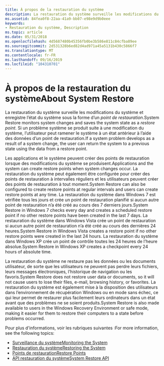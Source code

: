 ```yaml
---
title: À propos de la restauration du système
description: La restauration du système surveille les modifications du système et enregistre l’état du système sous la forme d’un point de restauration. Si un problème système se produit suite à une modification du système, l’utilisateur peut ramener le système à un état antérieur à l’aide des données d’un point de restauration.
ms.assetid: 84fea0f8-22aa-41a9-bb07-e98e9d9b0eee
keywords:
- Restauration du système, Description
ms.topic: article
ms.date: 05/31/2018
ms.openlocfilehash: 4d5687480b45356fb0be3b586e811c84cfba89ee
ms.sourcegitcommit: 2d531328b6ed82d4ad971a45a5131b430c5866f7
ms.translationtype: MT
ms.contentlocale: fr-FR
ms.lasthandoff: 09/16/2019
ms.locfileid: "104310701"
---
```

# <a name="about-system-restore"></a><span data-ttu-id="9d8f4-105">À propos de la restauration du système</span><span class="sxs-lookup"><span data-stu-id="9d8f4-105">About System Restore</span></span>

<span data-ttu-id="9d8f4-106">La restauration du système surveille les modifications du système et enregistre l’état du système sous la forme d’un *point de restauration*.</span><span class="sxs-lookup"><span data-stu-id="9d8f4-106">System Restore monitors system changes and saves the system state as a *restore point*.</span></span> <span data-ttu-id="9d8f4-107">Si un problème système se produit suite à une modification du système, l’utilisateur peut ramener le système à un état antérieur à l’aide des données d’un point de restauration.</span><span class="sxs-lookup"><span data-stu-id="9d8f4-107">If a system problem develops as a result of a system change, the user can return the system to a previous state using the data from a restore point.</span></span>

<span data-ttu-id="9d8f4-108">Les applications et le système peuvent créer des points de restauration lorsque des modifications du système se produisent.</span><span class="sxs-lookup"><span data-stu-id="9d8f4-108">Applications and the system can create restore points when system changes occur.</span></span> <span data-ttu-id="9d8f4-109">La restauration du système peut également être configurée pour créer des points de restauration à intervalles réguliers et les utilisateurs peuvent créer des points de restauration à tout moment.</span><span class="sxs-lookup"><span data-stu-id="9d8f4-109">System Restore can also be configured to create restore points at regular intervals and users can create restore points at any time.</span></span> <span data-ttu-id="9d8f4-110">La restauration du système dans Windows 7 est vérifiée tous les jours et crée un point de restauration planifié si aucun autre point de restauration n’a été créé au cours des 7 derniers jours.</span><span class="sxs-lookup"><span data-stu-id="9d8f4-110">System Restore in Windows 7 checks every day and creates a scheduled restore point if no other restore points have been created in the last 7 days.</span></span> <span data-ttu-id="9d8f4-111">La restauration du système dans Windows Vista crée un point de restauration si aucun autre point de restauration n’a été créé au cours des dernières 24 heures.</span><span class="sxs-lookup"><span data-stu-id="9d8f4-111">System Restore in Windows Vista creates a restore point if no other restore points were created in the last 24 hours.</span></span> <span data-ttu-id="9d8f4-112">La restauration du système dans Windows XP crée un point de contrôle toutes les 24 heures de l’heure absolue.</span><span class="sxs-lookup"><span data-stu-id="9d8f4-112">System Restore in Windows XP creates a checkpoint every 24 hours of absolute time.</span></span>

<span data-ttu-id="9d8f4-113">La restauration du système ne restaure pas les données ou les documents utilisateur, de sorte que les utilisateurs ne peuvent pas perdre leurs fichiers, leurs messages électroniques, l’historique de navigation ou les favoris.</span><span class="sxs-lookup"><span data-stu-id="9d8f4-113">System Restore does not restore user data or documents, so it will not cause users to lose their files, e-mail, browsing history, or favorites.</span></span> <span data-ttu-id="9d8f4-114">La restauration du système est également mise à la disposition des utilisateurs dans l’environnement de récupération Windows ou en mode sans échec, ce qui leur permet de restaurer plus facilement leurs ordinateurs dans un état avant que des problèmes ne se soient produits.</span><span class="sxs-lookup"><span data-stu-id="9d8f4-114">System Restore is also made available to users in the Windows Recovery Environment or safe mode, making it easier for them to restore their computers to a state before problems occurred.</span></span>

<span data-ttu-id="9d8f4-115">Pour plus d'informations, voir les rubriques suivantes :</span><span class="sxs-lookup"><span data-stu-id="9d8f4-115">For more information, see the following topics:</span></span>

-   [<span data-ttu-id="9d8f4-116">Surveillance du système</span><span class="sxs-lookup"><span data-stu-id="9d8f4-116">Monitoring the System</span></span>](monitoring-the-system.md)
-   [<span data-ttu-id="9d8f4-117">Restauration du système</span><span class="sxs-lookup"><span data-stu-id="9d8f4-117">Restoring the System</span></span>](restoring-the-system.md)
-   [<span data-ttu-id="9d8f4-118">Points de restauration</span><span class="sxs-lookup"><span data-stu-id="9d8f4-118">Restore Points</span></span>](restore-points.md)
-   [<span data-ttu-id="9d8f4-119">API restauration du système</span><span class="sxs-lookup"><span data-stu-id="9d8f4-119">System Restore API</span></span>](system-restore-api.md)

 

 




